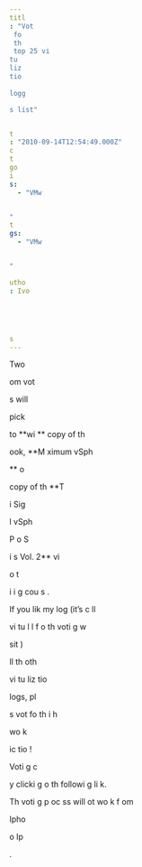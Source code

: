 ```yaml
---
titl
: "Vot
 fo
 th
 top 25 vi
tu
liz
tio
 
logg

s list"


t
: "2010-09-14T12:54:49.000Z"
c
t
go
i
s: 
  - "VMw


"
t
gs: 
  - "VMw


"

utho
: Ivo 





s
---
```


Two 



om vot

s will 

 pick

 to **wi
** 
 copy of th
 
ook, **M
ximum vSph


** o
 
 copy of th
 **T

i
 Sig

l vSph


 P
o S

i
s Vol. 2** vi

o t

i
i
g cou
s
.

If you lik
 my 
log (it’s c
ll

 vi
tu
l l
f o
 th
 voti
g w

sit
) 


 
ll th
 oth

 vi
tu
liz
tio
 
logs, pl

s
 vot
 fo
 th
i
 h


 wo
k 


 


ic
tio
!




 Voti
g c

 

 
y clicki
g o
 th
 followi
g li
k.

Th
 voti
g p
oc
ss will 
ot wo
k f
om 

 Ipho

 o
 Ip

.






